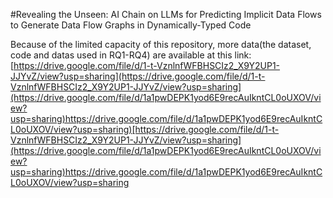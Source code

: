 #Revealing the Unseen: AI Chain on LLMs for Predicting Implicit Data Flows to Generate Data Flow Graphs in Dynamically-Typed Code

Because of the limited capacity of this repository, more data(the dataset, code and datas used in RQ1-RQ4) are available at this link: [https://drive.google.com/file/d/1-t-VznlnfWFBHSCIz2_X9Y2UP1-JJYvZ/view?usp=sharing](https://drive.google.com/file/d/1-t-VznlnfWFBHSCIz2_X9Y2UP1-JJYvZ/view?usp=sharing](https://drive.google.com/file/d/1a1pwDEPK1yod6E9recAuIkntCL0oUXOV/view?usp=sharing)https://drive.google.com/file/d/1a1pwDEPK1yod6E9recAuIkntCL0oUXOV/view?usp=sharing)[https://drive.google.com/file/d/1-t-VznlnfWFBHSCIz2_X9Y2UP1-JJYvZ/view?usp=sharing](https://drive.google.com/file/d/1a1pwDEPK1yod6E9recAuIkntCL0oUXOV/view?usp=sharing)https://drive.google.com/file/d/1a1pwDEPK1yod6E9recAuIkntCL0oUXOV/view?usp=sharing
